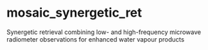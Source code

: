 # mosaic_synergetic_ret
Synergetic retrieval combining low- and high-frequency microwave radiometer observations for enhanced water vapour products
